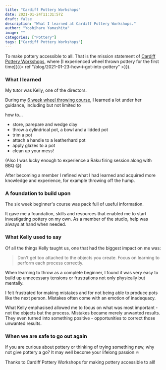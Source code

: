 ```yaml
---
title: "Cardiff Pottery Workshops"
date: 2021-01-24T11:31:57Z
draft: false
description: "What I learned at Cardiff Pottery Workshops."
author: "Yoshiharu Yamashita"
image: ""
categories: ["Pottery"]
tags: ["Cardiff Pottery Workshops"]
---
```


To make pottery accessible to all. That is the mission statement of [Cardiff Pottery Workshops](http://www.cardiffpotteryworkshops.com/), where [I experienced wheel thrown pottery for the first time]({{< ref "/blog/2021-01-23-how-i-got-into-pottery" >}}).

### What I learned

My tutor was Kelly, one of the directors.

During my [6 week wheel throwing course](http://www.cardiffpotteryworkshops.com/throwing), I learned a lot under her guidance, including but not limited to

how to...

- store, parepare and wedge clay
- throw a cylindrical pot, a bowl and a lidded pot
- trim a pot
- attach a handle to a leatherhard pot
- apply glazes to a pot
- clean up your mess!

(Also I was lucky enough to experience a Raku firing session along with BBQ :yum:)

After becoming a member I refined what I had learned and acquired more knowledge and experience, for example throwing off the hump.

### A foundation to build upon

The six week beginner's course was pack full of useful information.

It gave me a foundation, skills and resources that enabled me to start investigating pottery on my own. As a member of the studio, help was always at hand when needed.

### What Kelly used to say

Of all the things Kelly taught us, one that had the biggest impact on me was:

> Don't get too attached to the objects you create. Focus on learning to perform each process correctly.

When learning to throw as a complete beginner, I found it was very easy to build up unnecessary tensions or frustrations not only physically but mentally.

I felt frustrated for making mistakes and for not being able to produce pots like the next person. Mistakes often come with an emotion of inadequacy.

What Kelly emphasised allowed me to focus on what was most important - not the objects but the process. Mistakes became merely unwanted results. They even turned into something positive - opportunities to correct those unwanted results.

### When we are safe to go out again

If you are curious about pottery or thinking of trying something new, why not give pottery a go? It may well become your lifelong passion :fire:

Thanks to Cardiff Pottery Workshops for making pottery accessible to all!